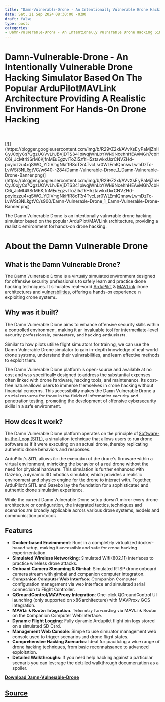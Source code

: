 ```yaml
---
title: "Damn-Vulnerable-Drone - An Intentionally Vulnerable Drone Hacking Simulator Based On The Popular ArduPilotMAVLink Architecture Providing A Realistic Environment For Hands-On Drone Hacking"
date: Sat, 21 Sep 2024 08:30:00 -0300
draft: false
type: posts
categories: 
- Damn-Vulnerable-Drone - An Intentionally Vulnerable Drone Hacking Simulator Based On The Popular ArduPilot/MAVLink Architecture,Providing A Realistic Environment For Hands-On Drone Hacking
---
```

# Damn-Vulnerable-Drone - An Intentionally Vulnerable Drone Hacking Simulator Based On The Popular ArduPilotMAVLink Architecture Providing A Realistic Environment For Hands-On Drone Hacking

<br/>

<br/>
[![](https://blogger.googleusercontent.com/img/b/R29vZ2xl/AVvXsEiyPaMjZnHCyJ0ojyCs7QgzUOVvLhJBVjDTS341plwqjWhLbYWN9NcehhHEAoMGh7cbHC6i_JcMt49SrM6KjfnMEuEgzvlToZl5afhH5ztawkxUxrCNVZHd-poyiozzu4xqSWO_YDlVmgNkiffR8oT3r4TvcLsr0WLEmIQnnswLwmDzTc-LvWSt3NLRgtVC/w640-h284/Damn-Vulnerable-Drone_1_Damn-Vulnerable-Drone-Banner.png)](https://blogger.googleusercontent.com/img/b/R29vZ2xl/AVvXsEiyPaMjZnHCyJ0ojyCs7QgzUOVvLhJBVjDTS341plwqjWhLbYWN9NcehhHEAoMGh7cbHC6i_JcMt49SrM6KjfnMEuEgzvlToZl5afhH5ztawkxUxrCNVZHd-poyiozzu4xqSWO_YDlVmgNkiffR8oT3r4TvcLsr0WLEmIQnnswLwmDzTc-LvWSt3NLRgtVC/s900/Damn-Vulnerable-Drone_1_Damn-Vulnerable-Drone-Banner.png)

  

The Damn Vulnerable Drone is an intentionally vulnerable drone hacking simulator based on the popular ArduPilot/MAVLink architecture, providing a realistic environment for hands-on drone hacking.

  

About the Damn Vulnerable Drone
===============================

  

What is the Damn Vulnerable Drone?
----------------------------------

The Damn Vulnerable Drone is a virtually simulated environment designed for offensive security professionals to safely learn and practice drone hacking techniques. It simulates real-world [ArduPilot](https://ardupilot.org/ "ArduPilot") & [MAVLink](https://mavlink.io/en/ "MAVLink") drone architectures and [vulnerabilities](https://www.kitploit.com/search/label/vulnerabilities "vulnerabilities"), offering a hands-on experience in exploiting drone systems.

Why was it built?
-----------------

The Damn Vulnerable Drone aims to enhance offensive security skills within a controlled environment, making it an invaluable tool for intermediate-level security professionals, pentesters, and hacking enthusiasts.

Similar to how pilots utilize flight simulators for training, we can use the Damn Vulnerable Drone simulator to gain in-depth knowledge of real-world drone systems, understand their vulnerabilities, and learn effective methods to exploit them.

The Damn Vulnerable Drone platform is open-source and available at no cost and was specifically designed to address the substantial expenses often linked with drone hardware, hacking tools, and maintenance. Its cost-free nature allows users to immerse themselves in drone hacking without financial concerns. This accessibility makes the Damn Vulnerable Drone a crucial resource for those in the fields of information security and penetration testing, promoting the development of offensive [cybersecurity](https://www.kitploit.com/search/label/Cybersecurity "cybersecurity") skills in a safe environment.

How does it work?
-----------------

The Damn Vulnerable Drone platform operates on the principle of [Software-in-the-Loop (SITL)](https://ardupilot.org/dev/docs/sitl-simulator-software-in-the-loop.html "Software-in-the-Loop (SITL)"), a simulation technique that allows users to run drone software as if it were executing on an actual drone, thereby replicating authentic drone behaviors and responses.

ArduPilot's SITL allows for the execution of the drone's firmware within a virtual environment, mimicking the behavior of a real drone without the need for physical hardware. This simulation is further enhanced with Gazebo, a dynamic 3D robotics simulator, which provides a realistic environment and physics engine for the drone to interact with. Together, ArduPilot's SITL and Gazebo lay the foundation for a sophisticated and authentic drone simulation experience.

While the current Damn Vulnerable Drone setup doesn't mirror every drone architecture or configuration, the integrated tactics, techniques and scenarios are broadly applicable across various drone systems, models and communication protocols.

Features
--------

-   **Docker-based Environment**: Runs in a completely virtualized docker-based setup, making it accessible and safe for drone hacking experimentation.
-   **Simulated Wireless Networking**: Simulated Wifi (802.11) interfaces to practice wireless drone attacks.
-   **Onboard Camera Streaming & Gimbal**: Simulated RTSP drone onboard camera stream with gimbal and companion computer integration.
-   **Companion Computer Web Interface**: Companion Computer configuration management via web interface and simulated serial connection to Flight Controller.
-   **QGroundControl/MAVProxy Integration**: One-click QGroundControl UI launching (only supported on x86 architecture) with MAVProxy GCS integration.
-   **MAVLink Router Integration**: Telemetry forwarding via MAVLink Router on the Companion Computer Web Interface.
-   **Dynamic Flight Logging**: Fully dynamic Ardupilot flight bin logs stored on a simulated SD Card.
-   **Management Web Console**: Simple to use simulator management web console used to trigger scenarios and drone flight states.
-   **Comprehensive Hacking Scenarios**: Ideal for practicing a wide range of drone hacking techniques, from basic reconnaissance to advanced exploitation.
-   **Detailed Walkthroughs**: If you need help hacking against a particular scenario you can leverage the detailed walkthrough documentation as a spoiler.

  
  

**[Download Damn-Vulnerable-Drone](https://github.com/nicholasaleks/Damn-Vulnerable-Drone "Download Damn-Vulnerable-Drone")**

[Source](http://www.kitploit.com/2024/09/damn-vulnerable-drone-intentionally.html)
<br/>
---
